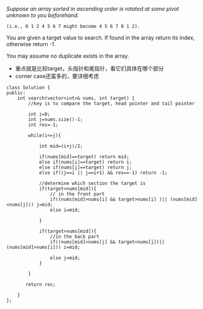 *Suppose an array sorted in ascending order is rotated at some pivot unknown to you beforehand.*
```
(i.e., 0 1 2 4 5 6 7 might become 4 5 6 7 0 1 2).
```
You are given a target value to search. If found in the array return its index, otherwise return -1.

You may assume no duplicate exists in the array.

- 重点就是比较target，头指针和尾指针，看它们具体在哪个部分
- corner case还蛮多的，要详细考虑
```
class Solution {
public:
    int search(vector<int>& nums, int target) {
        //key is to compare the target, head pointer and tail pointer
        
        int i=0;
        int j=nums.size()-1;
        int res=-1;
        
        while(i<=j){
            
            int mid=(i+j)/2;
            
            if(nums[mid]==target) return mid;
            else if(nums[i]==target) return i;
            else if(nums[j]==target) return j;
            else if((j==i || j==i+1) && res==-1) return -1;
            
            //determine which section the target is
            if(target<nums[mid]){
                // in the front part
                if((nums[mid]>nums[i] && target>nums[i] )|| (nums[mid]<nums[j])) j=mid; 
                else i=mid;
                
            }
            
            if(target>nums[mid]){
                //in the back part
                if((nums[mid]<nums[j] && target<nums[j])||(nums[mid]>nums[i])) i=mid; 
                
                else j=mid;
            }
            
        }
       
       return res;
        
    }
};
```
